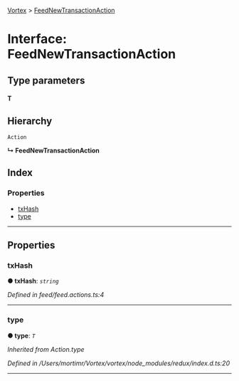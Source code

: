 [Vortex](../README.md) > [FeedNewTransactionAction](../interfaces/feednewtransactionaction.md)

# Interface: FeedNewTransactionAction

## Type parameters
#### T 
## Hierarchy

 `Action`

**↳ FeedNewTransactionAction**

## Index

### Properties

* [txHash](feednewtransactionaction.md#txhash)
* [type](feednewtransactionaction.md#type)

---

## Properties

<a id="txhash"></a>

###  txHash

**● txHash**: *`string`*

*Defined in feed/feed.actions.ts:4*

___
<a id="type"></a>

###  type

**● type**: *`T`*

*Inherited from Action.type*

*Defined in /Users/mortimr/Vortex/vortex/node_modules/redux/index.d.ts:20*

___

